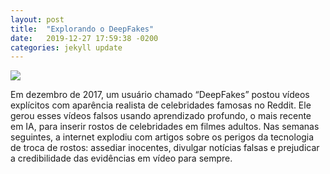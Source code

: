```yaml
---
layout: post
title:  "Explorando o DeepFakes"
date:   2019-12-27 17:59:38 -0200
categories: jekyll update
---
```


![](https://trello-attachments.s3.amazonaws.com/5d7e8031eaec3e42c24aade0/5e18b20f20a8d10e1aa0bba6/9c2f3b9f91dec916462e46df6ea731dc/1_CKb1y7IC8LFcdMYj4yOdAQ.png)

Em dezembro de 2017, um usuário chamado “DeepFakes” postou vídeos explícitos com aparência realista de celebridades famosas no Reddit. Ele gerou esses vídeos falsos usando aprendizado profundo, o mais recente em IA, para inserir rostos de celebridades em filmes adultos.
Nas semanas seguintes, a internet explodiu com artigos sobre os perigos da tecnologia de troca de rostos: assediar inocentes, divulgar notícias falsas e prejudicar a credibilidade das evidências em vídeo para sempre.


